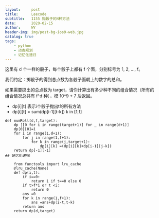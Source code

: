 ```yaml
---
layout:     post
title:      Leecode
subtitle:   1155 抛骰子的N种方法
date:       2020-02-15
author:     WY
header-img: img/post-bg-ios9-web.jpg
catalog: true
tags:
    - python
    - 动态规划
    - 记忆化递归
---
```

这里有 d 个一样的骰子，每个骰子上都有 f 个面，分别标号为 1, 2, ..., f。

我们约定：掷骰子的得到总点数为各骰子面朝上的数字的总和。

如果需要掷出的总点数为 target，请你计算出有多少种不同的组合情况（所有的组合情况总共有 f^d 种），模 10^9 + 7 后返回。

- dp[i][t] 表示i个骰子抛出t的所有方法
- dp[i][t] = sum(dp[i-1][t-k]) k in [1,f]

```
def numRoll(d,f,target):
    dp [[0 for i in range(target+1)] for _ in range(d+1)]
    dp[0][0]=1
    for i in range(1,d+1):
        for j in range(1,f+1):
            for k in range(j,target+1):
                dp[i][k] =(dp[i][k]+dp[i-1][j-k]) 
    return dp[-1][-1]
## 记忆化递归

    from functools import lru_cache
    @lru_cache(None)
    def dp(i,t):
        if i==0:
            return 1 if t==0 else 0
        if t>f*i or t <i:
            return 0
        ans =0
        for k in range(1,f+1):
            ans =ans+dp(i-t,t-k)
        return ans
    return dp(d,target)
```
